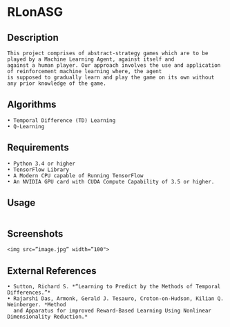 # RLonASG

## Description
```
This project comprises of abstract-strategy games which are to be played by a Machine Learning Agent, against itself and
against a human player. Our approach involves the use and application of reinforcement machine learning where, the agent
is supposed to gradually learn and play the game on its own without any prior knowledge of the game. 
```

## Algorithms
```
• Temporal Difference (TD) Learning
• Q-Learning
```

## Requirements
```
• Python 3.4 or higher
• TensorFlow Library
• A Modern CPU capable of Running TensorFlow
• An NVIDIA GPU card with CUDA Compute Capability of 3.5 or higher.
```

## Usage
```

```

## Screenshots
```
<img src=”image.jpg” width=”100">
```

## External References
```
• Sutton, Richard S. *“Learning to Predict by the Methods of Temporal Differences.”*
• Rajarshi Das, Armonk, Gerald J. Tesauro, Croton-on-Hudson, Kilian Q. Weinberger. *Method
  and Apparatus for improved Reward-Based Learning Using Nonlinear Dimensionality Reduction.*
```
